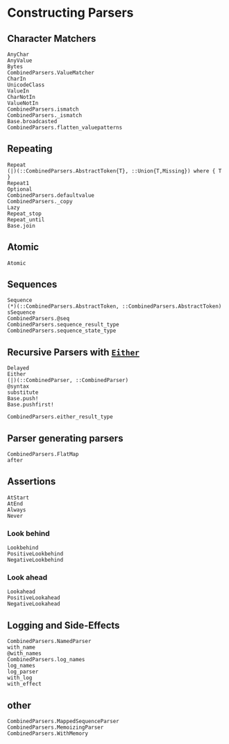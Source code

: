 # Constructing Parsers

## Character Matchers
```@docs
AnyChar
AnyValue
Bytes
CombinedParsers.ValueMatcher
CharIn
UnicodeClass
ValueIn
CharNotIn
ValueNotIn
CombinedParsers.ismatch
CombinedParsers._ismatch
Base.broadcasted
CombinedParsers.flatten_valuepatterns
```

## Repeating
```@docs
Repeat
(|)(::CombinedParsers.AbstractToken{T}, ::Union{T,Missing}) where { T }
Repeat1
Optional
CombinedParsers.defaultvalue
CombinedParsers._copy
Lazy
Repeat_stop
Repeat_until
Base.join
```

## Atomic
```@docs
Atomic
```

## Sequences
```@docs
Sequence
(*)(::CombinedParsers.AbstractToken, ::CombinedParsers.AbstractToken)
sSequence
CombinedParsers.@seq
CombinedParsers.sequence_result_type
CombinedParsers.sequence_state_type
```


## Recursive Parsers with [`Either`](@ref)
```@docs
Delayed
Either
(|)(::CombinedParser, ::CombinedParser)
@syntax
substitute
Base.push!
Base.pushfirst!
```


```@docs
CombinedParsers.either_result_type
```

## Parser generating parsers
```@docs
CombinedParsers.FlatMap
after
```

## Assertions
```@docs
AtStart
AtEnd
Always
Never
```

### Look behind
```@docs
Lookbehind
PositiveLookbehind
NegativeLookbehind
```

### Look ahead
```@docs
Lookahead
PositiveLookahead
NegativeLookahead
```

## Logging and Side-Effects
```@docs
CombinedParsers.NamedParser
with_name
@with_names
CombinedParsers.log_names
log_names
log_parser
with_log
with_effect
```


## other
```@docs
CombinedParsers.MappedSequenceParser
CombinedParsers.MemoizingParser
CombinedParsers.WithMemory
```
